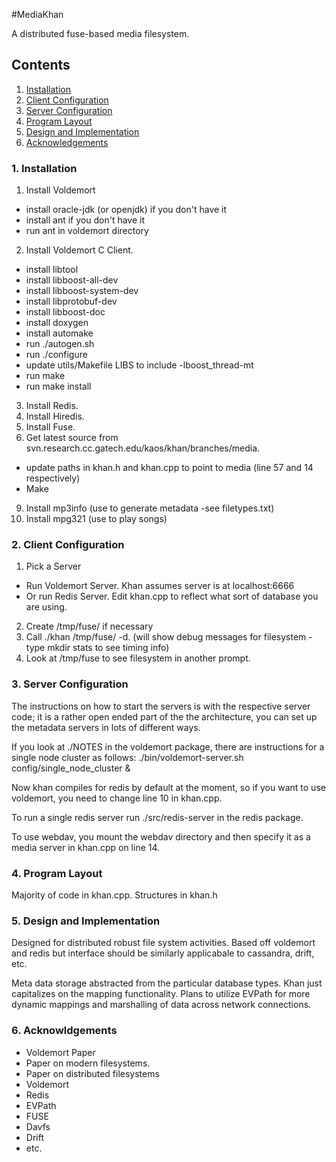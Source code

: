 #MediaKhan

A distributed fuse-based media filesystem.

## Contents

1. [Installation](https://github.com/dbratcher/MediaKhan#1-installation)
2. [Client Configuration](https://github.com/dbratcher/MediaKhan#2-client-configuration)
3. [Server Configuration](https://github.com/dbratcher/MediaKhan#3-server-configuration)
4. [Program Layout](https://github.com/dbratcher/MediaKhan#4-program-layout)
5. [Design and Implementation](https://github.com/dbratcher/MediaKhan#5-design-and-implementation)
6. [Acknowledgements](https://github.com/dbratcher/MediaKhan#6-acknowledgements)


### 1. Installation

1. Install Voldemort
 - install oracle-jdk (or openjdk) if you don't have it  
 - install ant if you don't have it
 - run ant in voldemort directory
2. Install Voldemort C Client.
 - install libtool
 - install libboost-all-dev
 - install libboost-system-dev
 - install libprotobuf-dev
 - install libboost-doc
 - install doxygen
 - install automake	
 - run ./autogen.sh 
 - run ./configure
 - update utils/Makefile LIBS to include -lboost_thread-mt
 - run make
 - run make install
3. Install Redis.
4. Install Hiredis.
5. Install Fuse.
6. Get latest source from svn.research.cc.gatech.edu/kaos/khan/branches/media.
 - update paths in khan.h and khan.cpp to point to media (line 57 and 14 respectively)
 - Make
9. Install mp3info (use to generate metadata -see filetypes.txt)
10. Install mpg321 (use to play songs)

### 2. Client Configuration

1. Pick a Server
 - Run Voldemort Server. Khan assumes server is at localhost:6666
 - Or run Redis Server. Edit khan.cpp to reflect what sort of database you are using.
2. Create /tmp/fuse/ if necessary
3. Call ./khan /tmp/fuse/ -d. (will show debug messages for filesystem - type mkdir stats to see timing info)
4. Look at /tmp/fuse to see filesystem in another prompt.

### 3. Server Configuration

The instructions on how to start the servers is with the respective server code;
 it is a rather open ended part of the the architecture, you can set up the metadata 
servers in lots of different ways. 

If you look at ./NOTES in the voldemort package, there are instructions for a 
single node cluster as follows:
    ./bin/voldemort-server.sh config/single_node_cluster &

Now khan compiles for redis by default at the moment, so if you want to use 
voldemort, you need to change line 10 in khan.cpp.

To run a single redis server run ./src/redis-server in the redis package.

To use webdav, you mount the webdav directory and then specify it as a media server in khan.cpp on line 14.

### 4. Program Layout

Majority of code in khan.cpp.
Structures in khan.h

### 5. Design and Implementation

Designed for distributed robust file system activities. Based off voldemort and redis
but interface should be similarly applicabale to cassandra, drift, etc.

Meta data storage abstracted from the particular database types. Khan
just capitalizes on the mapping functionality. Plans to utilize EVPath for more
dynamic mappings and marshalling of data across network connections.

### 6. Acknowldgements

- Voldemort Paper
- Paper on modern filesystems.
- Paper on distributed filesystems
- Voldemort
- Redis
- EVPath
- FUSE
- Davfs
- Drift
- etc.
